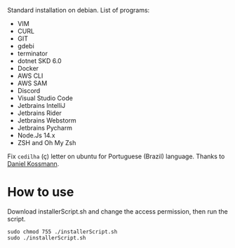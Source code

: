 Standard installation on debian. List of programs:
* VIM
* CURL
* GIT
* gdebi
* terminator
* dotnet SKD 6.0
* Docker
* AWS CLI
* AWS SAM
* Discord
* Visual Studio Code
* Jetbrains IntelliJ
* Jetbrains Rider
* Jetbrains Webstorm
* Jetbrains Pycharm
* Node.Js 14.x
* ZSH and Oh My Zsh

Fix `cedilha` (ç) letter on ubuntu for Portuguese (Brazil) language. Thanks to [Daniel Kossmann](https://www.danielkossmann.com/ajeitando-cedilha-errado-ubuntu-linux/).

# How to use

Download installerScript.sh and change the access permission, then run the script.
```
sudo chmod 755 ./installerScript.sh
sudo ./installerScript.sh
```
